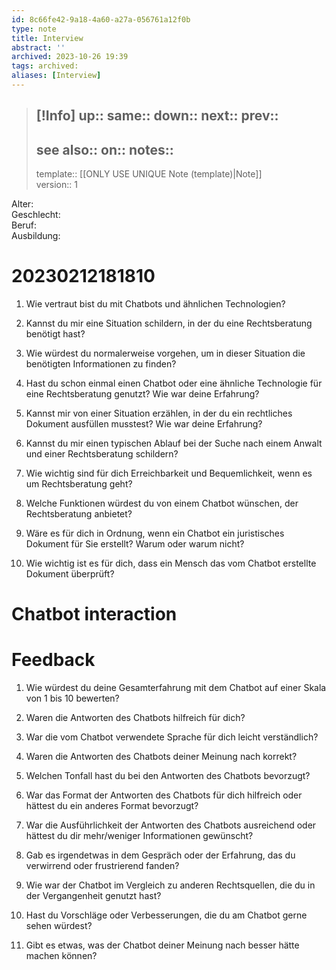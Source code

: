 ```yaml
---
id: 8c66fe42-9a18-4a60-a27a-056761a12f0b
type: note
title: Interview
abstract: ''
archived: 2023-10-26 19:39
tags: archived:
aliases: [Interview]
---
```

> [!Info]
> up::
> same::
> down::
> next::
> prev::
> ---
> see also::
> on::
> notes::
> ---
> template:: [[ONLY USE UNIQUE Note (template)|Note]]  
> version:: 1

Alter:  
Geschlecht:  
Beruf:  
Ausbildung:

# 20230212181810

1. Wie vertraut bist du mit Chatbots und ähnlichen Technologien?

2. Kannst du mir eine Situation schildern, in der du eine Rechtsberatung benötigt hast?

3. Wie würdest du normalerweise vorgehen, um in dieser Situation die benötigten Informationen zu finden?

4. Hast du schon einmal einen Chatbot oder eine ähnliche Technologie für eine Rechtsberatung genutzt? Wie war deine Erfahrung?

5. Kannst mir von einer Situation erzählen, in der du ein rechtliches Dokument ausfüllen musstest? Wie war deine Erfahrung?

6. Kannst du mir einen typischen Ablauf bei der Suche nach einem Anwalt und einer Rechtsberatung schildern?

7. Wie wichtig sind für dich Erreichbarkeit und Bequemlichkeit, wenn es um Rechtsberatung geht?

8. Welche Funktionen würdest du von einem Chatbot wünschen, der Rechtsberatung anbietet?

9. Wäre es für dich in Ordnung, wenn ein Chatbot ein juristisches Dokument für Sie erstellt? Warum oder warum nicht?

10. Wie wichtig ist es für dich, dass ein Mensch das vom Chatbot erstellte Dokument überprüft?

# Chatbot interaction

# Feedback

1. Wie würdest du deine Gesamterfahrung mit dem Chatbot auf einer Skala von 1 bis 10 bewerten?

2. Waren die Antworten des Chatbots hilfreich für dich?

3. War die vom Chatbot verwendete Sprache für dich leicht verständlich?

4. Waren die Antworten des Chatbots deiner Meinung nach korrekt?

5. Welchen Tonfall hast du bei den Antworten des Chatbots bevorzugt?

6. War das Format der Antworten des Chatbots für dich hilfreich oder hättest du ein anderes Format bevorzugt?

7. War die Ausführlichkeit der Antworten des Chatbots ausreichend oder hättest du dir mehr/weniger Informationen gewünscht?

8. Gab es irgendetwas in dem Gespräch oder der Erfahrung, das du verwirrend oder frustrierend fanden?

9. Wie war der Chatbot im Vergleich zu anderen Rechtsquellen, die du in der Vergangenheit genutzt hast?

10. Hast du Vorschläge oder Verbesserungen, die du am Chatbot gerne sehen würdest?

11. Gibt es etwas, was der Chatbot deiner Meinung nach besser hätte machen können?
